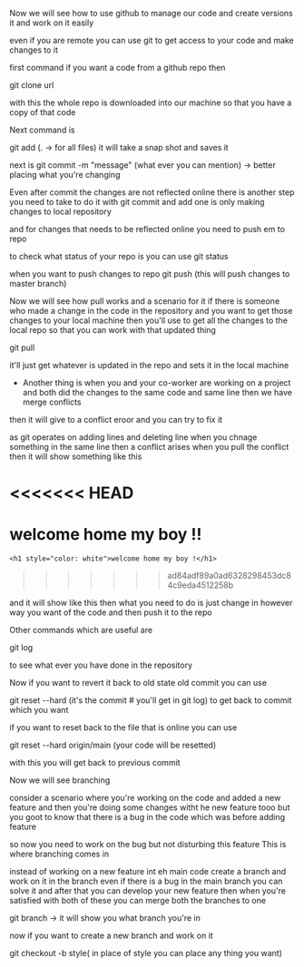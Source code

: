 Now we will see how to use github to manage our code and create  versions 
it and work on it easily 

even if you are remote you can use git to get access to your code and
make changes to it

first command if you want a code from a github repo
then  

git clone url

with this the whole repo is downloaded into our machine
so that you have a copy of that code 

Next command is

git add <what file> (. -> for all files)
it will take a snap shot and saves it

next is 
git commit -m "message" (what ever you can mention) -> better placing what you're changing

Even after commit the changes are not reflected online
there is another step you need to take to do it
with git commit and add one is only making changes to local repository

and for changes that needs to be reflected online you need to push em to repo

to check what status of your repo is you can use
git status

when you want to push changes to repo
git push (this will push changes to master branch)

Now we will see how pull works and a scenario for it
if there is someone who made a change in the code in the repository 
and you want to get those changes to your local machine
  then you'll use 
  to get all the changes to the local repo so that you can work with that updated thing
  
  git pull 

it'll just get whatever is updated in the repo and sets it in the local machine


* Another thing is when you and your co-worker are working on a project and both did the changes to the same code and same line
then we have merge conflicts

then it will give to a conflict eroor and you can try to fix it

as git operates on adding lines and deleting line
when you chnage something in the same line then a conflict arises
when you pull the conflict then it will show something like this
  
<<<<<<< HEAD
    <h1>welcome home my boy !!</h1>
=======
    <h1 style="color: white">welcome home my boy !</h1>
>>>>>>> ad84adf89a0ad6328298453dc84c9eda4512258b


and it will show like this 
then what you need to do is
just change in however way you want of the code and then push it to the repo


Other commands which are useful are 

git log

to see what ever you have done in the repository

Now if you want to revert it back to old state old commit you can use

git reset --hard <commit> 
(it's the commit # you'll get in git log) 
to get back to commit which you want

if you want to reset back to the file that is online you can use

git reset --hard origin/main
(your code will be resetted)

with this you will get back to previous commit


Now we will see branching

consider a scenario where you're working on the code and added a new feature and then you're doing some changes witht he new feature tooo
but you goot to know that there is a bug in the code which was before adding feature

so now you need to work on the bug but not disturbing this feature
This is where branching comes in

instead of working on a new feature int eh main code
create a branch and work on it in the branch 
even if there is a bug in the main branch you can solve it
and after that you can develop your new feature 
then when you're satisfied with both of these you can merge both the branches to one

git branch -> it will show you  what branch you're in

now if you want to create a new branch and work on it

git checkout -b style( in place of style you can place any thing you want)


